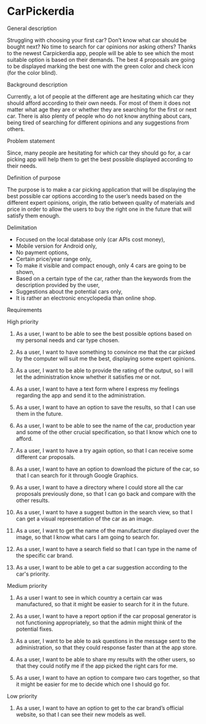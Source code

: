# CarPickerdia

General description

Struggling with choosing your first car? Don’t know what car should be bought next? No time to search for car opinions nor asking others? Thanks to the newest Carpickerdia app, people will be able to see which the most suitable option is based on their demands. The best 4 proposals are going to be displayed marking the best one with the green color and check icon (for the color blind). 

Background description

Currently, a lot of people at the different age are hesitating which car they should afford according to their own needs. For most of them it does not matter what age they are or whether they are searching for the first or next car. There is also plenty of people who do not know anything about cars, being tired of searching for different opinions and any suggestions from others.  

Problem statement

Since, many people are hesitating for which car they should go for, a car picking app will help them to get the best possible displayed according to their needs.



Definition of purpose

The purpose is to make a car picking application that will be displaying the best possible car options according to the user’s needs based on the different expert opinions, origin, the ratio between quality of materials and price in order to allow the users to buy the right one in the future that will satisfy them enough.

Delimitation

-	Focused on the local database only (car APIs cost money),
-	Mobile version for Android only,
-	No payment options,
-	Certain price/year range only,
-	To make it visible and compact enough, only 4 cars are going to be shown,
-	Based on a certain type of the car, rather than the keywords from the description provided by the user,
-	Suggestions about the potential cars only, 
-	It is rather an electronic encyclopedia than online shop.


Requirements


High priority

1.	As a user, I want to be able to see the best possible options based on my personal needs and car type chosen.

2.	As a user, I want to have something to convince me that the car picked by the computer will suit me the best, displaying some expert opinions.

3.	As a user, I want to be able to provide the rating of the output, so I will let the administration know whether it satisfies me or not.

4.	As a user, I want to have a text form where I express my feelings regarding the app and send it to the administration.

5.	As a user, I want to have an option to save the results, so that I can use them in the future.

6.	As a user, I want to be able to see the name of the car, production year and some of the other crucial specification, so that I know which one to afford.

7.	As a user, I want to have a try again option, so that I can receive some different car proposals.

8.	As a user, I want to have an option to download the picture of the car, so that I can search for it through Google Graphics.

9.	 As a user, I want to have a directory where I could store all the car proposals previously done, so that I can go back and compare with the other results.

10. As a user, I want to have a suggest button in the search view, so that I can get a visual representation of the car as an image. 

11. As a user, I want to get the name of the manufacturer displayed over the image, so that I know what cars I am going to search for.

12. As a user, I want to have a search field so that I can type in the name of the specific car brand.

13. As a user, I want to be able to get a car suggestion according to the car's priority.

Medium priority

1.	As a user I want to see in which country a certain car was manufactured, so that it might be easier to search for it in the future.

2.	As a user, I want to have a report option if the car proposal generator is not functioning appropriately, so that the admin might think of the potential fixes.

3.	As a user, I want to be able to ask questions in the message sent to the administration, so that they could response faster than at the app store.

4.	As a user, I want to be able to share my results with the other users, so that they could notify me if the app picked the right cars for me.

5.	As a user, I want to have an option to compare two cars together, so that it might be easier for me to decide which one I should go for.

Low priority

1.	As a user, I want to have an option to get to the car brand’s official website, so that I can see their new models as well.
